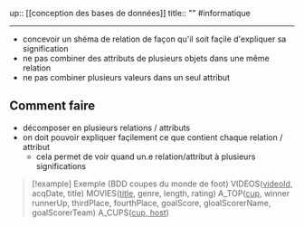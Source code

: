 up:: [[conception des bases de données]]
title:: ""
#informatique 

---

 - concevoir un shéma de relation de façon qu'il soit façile d'expliquer sa signification
 - ne pas combiner des attributs de plusieurs objets dans une même relation
 - ne pas combiner plusieurs valeurs dans un seul attribut

## Comment faire

 - décomposer en plusieurs relations / attributs
 - on doit pouvoir expliquer façilement ce que contient chaque relation / attribut
     - cela permet de voir quand un.e relation/attribut à plusieurs significations

> [!example] Exemple 
> (BDD coupes du monde de foot)
> VIDEOS(<u>videoId</u>, acqDate, title) 
> MOVIES(<u>title</u>, genre, length, rating)
> A_TOP(<u>cup</u>, winner runnerUp, thirdPlace, fourthPlace, goalScore, gloalScorerName, goalScorerTeam)
> A_CUPS(<u>cup, host</u>)
